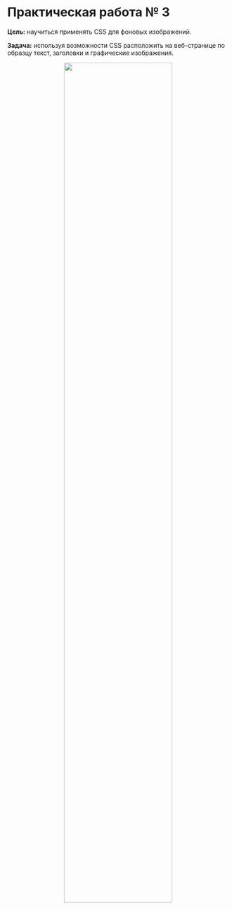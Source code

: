# Практическая работа № 3

**Цель:** научиться применять CSS для фоновых изображений.

**Задача:** используя возможности CSS расположить на веб-странице по образцу  текст, заголовки и графические изображения. 
<p align="center">
<img src="https://github.com/fufaev/css_lesson-3/blob/main/examples%20pages/zadanie2.png" width="70%"></p>

